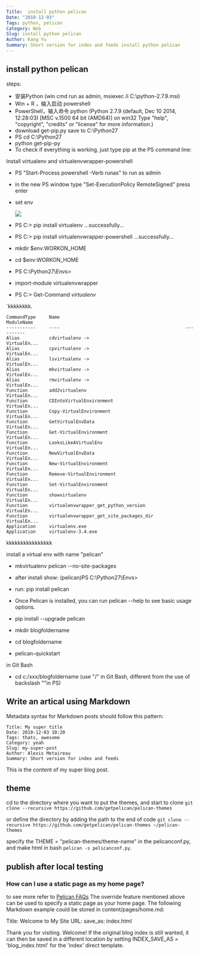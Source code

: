 ```yaml
---
Title:  install python pelican
Date: "2010-12-03"
Tags: python, pelican
Category: Web
Slug: install python pelican
Author: Kang Yu
Summary: Short version for index and feeds install python pelican
---
```


## install python pelican ##

steps:

- 安装Python (win cmd run as admin, msiexec /i C:\python-2.7.9.msi)
- Win + R ，输入启动 powershell
- PowerShell，输入命令 python (Python 2.7.9 (default, Dec 10 2014, 12:28:03) [MSC v.1500 64 bit 	(AMD64)] on win32
	Type "help", "copyright", "credits" or "license" for more information.)
- download get-pip.py save to C:\Python27
- PS cd C:\Python27
- python get-pip-py
- To check if everything is working, just type pip at the PS command line:

Install virtualenv and virtualenvwrapper-powershell

- PS "Start-Process powershell -Verb runas" to run as admin
- in the new PS window type "Set-ExecutionPolicy RemoteSigned" press enter
- set env 

	![](http://i.imgur.com/6r1WtCN.png)

- PS C:\> pip install virtualenv
		...successfully...
- PS C:\> pip install virtualenvwrapper-powershell
		...successfully...
- mkdir $env:WORKON_HOME
- cd $env:WORKON_HOME
- PS C:\Python27\Envs>
- import-module virtualenvwrapper

- PS C:\> Get-Command *virtualenv*

`kkkkkkkk.

	CommandType     Name                                               ModuleName
	-----------     ----                                               ----------
	Alias           cdvirtualenv ->                                    VirtualEn...
	Alias           cpvirtualenv ->                                    VirtualEn...
	Alias           lsvirtualenv ->                                    VirtualEn...
	Alias           mkvirtualenv ->                                    VirtualEn...
	Alias           rmvirtualenv ->                                    VirtualEn...
	Function        add2virtualenv                                     VirtualEn...
	Function        CDIntoVirtualEnvironment                           VirtualEn...
	Function        Copy-VirtualEnvironment                            VirtualEn...
	Function        GetVirtualEnvData                                  VirtualEn...
	Function        Get-VirtualEnvironment                             VirtualEn...
	Function        LooksLikeAVirtualEnv                               VirtualEn...
	Function        NewVirtualEnvData                                  VirtualEn...
	Function        New-VirtualEnvironment                             VirtualEn...
	Function        Remove-VirtualEnvironment                          VirtualEn...
	Function        Set-VirtualEnvironment                             VirtualEn...
	Function        showvirtualenv                                     VirtualEn...
	Function        virtualenvwrapper_get_python_version               VirtualEn...
	Function        virtualenvwrapper_get_site_packages_dir            VirtualEn...
	Application     virtualenv.exe
	Application     virtualenv-3.4.exe

kkkkkkkkkkkkkkkk



install a virtual env with name "pelican" 
- mkvirtualenv pelican --no-site-packages
- after install show: (pelican)PS C:\Python27\Envs>
- run: pip install pelican
- Once Pelican is installed, you can run pelican --help to see basic usage options.
- pip install --upgrade pelican

- mkdir blogfoldername 
- cd blogfoldername
- pelican-quickstart

in Git Bash
- cd c:/xxx/blogfoldername (use "/" in Git Bash, different from the use of backslash "\"in PS)



## Write an artical using Markdown ##
Metadata syntax for Markdown posts should follow this pattern: 

	Title: My super title
	Date: 2010-12-03 10:20
	Tags: thats, awesome
	Category: yeah
	Slug: my-super-post
	Author: Alexis Metaireau
	Summary: Short version for index and feeds

This is the content of my super blog post.


## theme 
cd to the directory where you want to put the themes, and start to clone 
`git clone --recursive https://github.com/getpelican/pelican-themes`

or define the directory by adding the path to the end of code
`git clone --recursive https://github.com/getpelican/pelican-themes ~/pelican-themes`  

specify the THEME = "pelican-themes/theme-name" in the pelicanconf.py, and make html in bash
`pelican -s pelicanconf.py`.  


## publish after local testing 



### How can I use a static page as my home page?
to see more refer to [Pelican FAQs](https://github.com/getpelican/pelican/blob/master/docs/faq.rst)
The override feature mentioned above can be used to specify a static page as your home page. The following Markdown example could be stored in content/pages/home.md:

Title: Welcome to My Site
URL:
save_as: index.html

Thank you for visiting. Welcome!
If the original blog index is still wanted, it can then be saved in a different location by setting INDEX_SAVE_AS = 'blog_index.html' for the 'index' direct template.